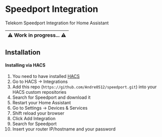 # Speedport Integration
Telekom Speedport Integration for Home Assistant

| ⚠️ **Work in progress...** ⚠️|
|-----------------------------------|

## Installation
#### Installing via HACS
1. You need to have installed [HACS](https://hacs.xyz/)
2. Go to HACS -> Integrations
3. Add this repo (`https://github.com/Andre0512/speedport.git`) into your HACS custom repositories
4. Search for Speedport and download it
5. Restart your Home Assistant
6. Go to Settings -> Devices & Services
7. Shift reload your browser
8. Click Add Integration
9. Search for Speedport 
10. Insert your router IP/hostname and your password